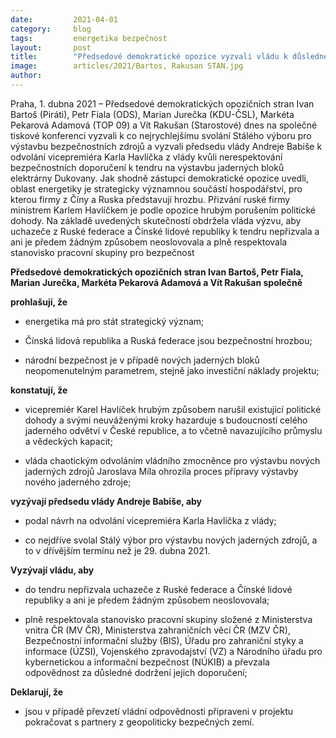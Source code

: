 ```yaml
---
date:         2021-04-01
category:     blog
tags:         energetika bezpečnost
layout:       post
title:        "Předsedové demokratické opozice vyzvali vládu k důslednému vyřazení Ruska a Číny z tendru na dostavbu Dukovan"
image:        articles/2021/Bartos, Rakusan STAN.jpg
author:       
---
```





Praha, 1. dubna 2021 – Předsedové demokratických opozičních stran Ivan Bartoš (Piráti), Petr Fiala (ODS), Marian Jurečka (KDU-ČSL), Markéta Pekarová Adamová (TOP 09) a Vít Rakušan (Starostové) dnes na společné tiskové konferenci vyzvali k co nejrychlejšímu svolání Stálého výboru pro výstavbu bezpečnostních zdrojů a vyzvali předsedu vlády Andreje Babiše k odvolání vicepremiéra Karla Havlíčka z vlády kvůli nerespektování bezpečnostních doporučení k tendru na výstavbu jaderných bloků elektrárny Dukovany. Jak shodně zástupci demokratické opozice uvedli, oblast energetiky je strategicky významnou součástí hospodářství, pro kterou firmy z Číny a Ruska představují hrozbu. Přizvání ruské firmy ministrem Karlem Havlíčkem je podle opozice hrubým porušením politické dohody. Na základě uvedených skutečností obdržela vláda výzvu, aby uchazeče z Ruské federace a Čínské lidové republiky k tendru nepřizvala a ani je předem žádným způsobem neoslovovala a plně respektovala stanovisko pracovní skupiny pro bezpečnost


**Předsedové demokratických opozičních stran Ivan Bartoš, Petr Fiala, Marian Jurečka, Markéta Pekarová Adamová a Vít Rakušan společně**

**prohlašují, že**

* energetika má pro stát strategický význam;

* Čínská lidová republika a Ruská federace jsou bezpečnostní hrozbou;

* národní bezpečnost je v případě nových jaderných bloků neopomenutelným parametrem, stejně jako investiční náklady projektu;

**konstatují, že**

* vicepremiér Karel Havlíček hrubým způsobem narušil existující politické dohody a svými neuváženými kroky hazarduje s budoucností celého jaderného odvětví v České republice, a to včetně navazujícího průmyslu a vědeckých kapacit;

* vláda chaotickým odvoláním vládního zmocněnce pro výstavbu nových jaderných zdrojů Jaroslava Míla ohrozila proces přípravy výstavby nového jaderného zdroje;

**vyzývají předsedu vlády Andreje Babiše, aby**

* podal návrh na odvolání vicepremiéra Karla Havlíčka z vlády;

* co nejdříve svolal Stálý výbor pro výstavbu nových jaderných zdrojů, a to v dřívějším termínu než je 29. dubna 2021.

**Vyzývají vládu, aby**

* do tendru nepřizvala uchazeče z Ruské federace a Čínské lidové republiky a ani je předem žádným způsobem neoslovovala;

* plně respektovala stanovisko pracovní skupiny složené z Ministerstva vnitra ČR (MV ČR), Ministerstva zahraničních věcí ČR (MZV ČR), Bezpečnostní informační služby (BIS), Úřadu pro zahraniční styky a informace (ÚZSI), Vojenského zpravodajství (VZ) a Národního úřadu pro kybernetickou a informační bezpečnost (NÚKIB) a převzala odpovědnost za důsledné dodržení jejich doporučení;

**Deklarují, že**

* jsou v případě převzetí vládní odpovědnosti připraveni v projektu pokračovat s partnery z geopoliticky bezpečných zemí.

